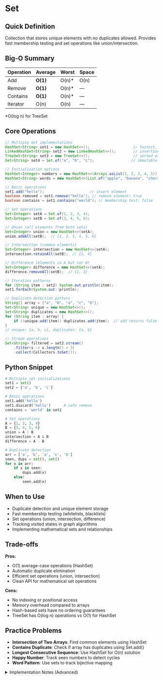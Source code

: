 # Set

## Quick Definition

Collection that stores unique elements with no duplicates allowed. Provides fast membership testing and set operations like union/intersection.

## Big-O Summary

| Operation | Average | Worst | Space |
|-----------|---------|-------|-------|
| Add       | **O(1)** | O(n)* | O(n) |
| Remove    | **O(1)** | O(n)* | — |
| Contains  | **O(1)** | O(n)* | — |
| Iterator  | O(n) | O(n) | — |
*O(log n) for TreeSet

## Core Operations

```java
// Multiple Set implementations
HashSet<String> set1 = new HashSet<>();                    // fastest, no ordering
LinkedHashSet<String> set2 = new LinkedHashSet<>();        // insertion order
TreeSet<String> set3 = new TreeSet<>();                    // sorted order
Set<String> set4 = Set.of("a", "b", "c");                 // immutable

// Initialization options
HashSet<Integer> numbers = new HashSet<>(Arrays.asList(1, 2, 3, 4, 5));
HashSet<String> words = new HashSet<>(List.of("apple", "banana", "cherry"));

// Basic operations
set1.add("hello");                     // insert element
boolean removed = set1.remove("hello"); // remove element: true
boolean contains = set1.contains("world"); // membership test: false

// Set operations
Set<Integer> setA = Set.of(1, 2, 3, 4);
Set<Integer> setB = Set.of(3, 4, 5, 6);

// Union (all elements from both sets)
Set<Integer> union = new HashSet<>(setA);
union.addAll(setB);  // {1, 2, 3, 4, 5, 6}

// Intersection (common elements)
Set<Integer> intersection = new HashSet<>(setA);
intersection.retainAll(setB);  // {3, 4}

// Difference (elements in A but not B)
Set<Integer> difference = new HashSet<>(setA);
difference.removeAll(setB);  // {1, 2}

// Iteration patterns
for (String item : set2) System.out.println(item);
set1.forEach(System.out::println);

// Duplicate detection pattern
String[] array = {"a", "b", "a", "c", "b"};
Set<String> unique = new HashSet<>();
Set<String> duplicates = new HashSet<>();
for (String item : array) {
    if (!unique.add(item)) duplicates.add(item);  // add returns false if duplicate
}
// unique: {a, b, c}, duplicates: {a, b}

// Stream operations
Set<String> filtered = set2.stream()
    .filter(s -> s.length() > 3)
    .collect(Collectors.toSet());
```

## Python Snippet

```python
# Multiple set initializations
set1 = set()
set2 = {'a', 'b', 'c'}

# Basic operations
set1.add('hello')
set1.discard('hello')      # safe remove
contains = 'world' in set1

# Set operations
A = {1, 2, 3, 4}
B = {3, 4, 5, 6}
union = A | B
intersection = A & B
difference = A - B

# Duplicate detection
arr = ['a', 'b', 'a', 'c', 'b']
seen, dups = set(), set()
for x in arr:
    if x in seen:
        dups.add(x)
    else:
        seen.add(x)
```

## When to Use

- Duplicate detection and unique element storage
- Fast membership testing (whitelists, blacklists)
- Set operations (union, intersection, difference)
- Tracking visited states in graph algorithms
- Implementing mathematical sets and relationships

## Trade-offs

**Pros:**

- O(1) average-case operations (HashSet)
- Automatic duplicate elimination
- Efficient set operations (union, intersection)
- Clean API for mathematical set operations

**Cons:**

- No indexing or positional access
- Memory overhead compared to arrays
- Hash-based sets have no ordering guarantees
- TreeSet has O(log n) operations vs O(1) for HashSet

## Practice Problems

- **Intersection of Two Arrays**: Find common elements using HashSet
- **Contains Duplicate**: Check if array has duplicates using Set.add()
- **Longest Consecutive Sequence**: Use HashSet for O(n) solution
- **Happy Number**: Track seen numbers to detect cycles
- **Word Pattern**: Use sets to track bijective mapping

<details>
<summary>Implementation Notes (Advanced)</summary>

### Set Implementations

- **HashSet**: Hash table based, O(1) operations, no ordering
- **LinkedHashSet**: Hash table + linked list, maintains insertion order
- **TreeSet**: Red-black tree, O(log n) operations, sorted order
- **EnumSet**: Bit vector for enum types, very space efficient

### Performance Characteristics

- **HashSet**: Best general-purpose performance
- **LinkedHashSet**: Predictable iteration order with slight overhead
- **TreeSet**: Sorted access but slower operations
- **Memory usage**: HashSet < LinkedHashSet < TreeSet

### Hash Function Quality

- **Load factor**: Default 0.75 for good space/time tradeoff
- **Hash collisions**: Poor hash functions degrade to O(n) operations
- **Resize cost**: O(n) rehashing when load factor exceeded

### Set Operations Complexity

- **Union**: O(n + m) where n, m are set sizes
- **Intersection**: O(min(n, m)) with proper implementation
- **Difference**: O(n) for elements in first set
- **Symmetric difference**: O(n + m) for elements in either but not both

</details>
